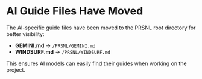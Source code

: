 # AI Guide Files Have Moved

The AI-specific guide files have been moved to the PRSNL root directory for better visibility:

- **GEMINI.md** → `/PRSNL/GEMINI.md`
- **WINDSURF.md** → `/PRSNL/WINDSURF.md`

This ensures AI models can easily find their guides when working on the project.